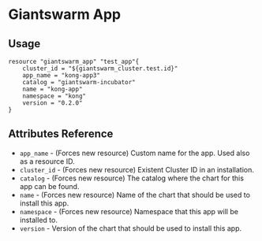 # Giantswarm App
## Usage
```hcl
resource "giantswarm_app" "test_app"{
    cluster_id = "${giantswarm_cluster.test.id}"
  	app_name = "kong-app3"
	catalog = "giantswarm-incubator"
	name = "kong-app" 
	namespace = "kong"
	version = "0.2.0" 
}
```

## Attributes Reference

* `app_name` - (Forces new resource) Custom name for the app. Used also as a resource ID.
* `cluster_id` - (Forces new resource) Existent Cluster ID in an installation.
* `catalog` - (Forces new resource) The catalog where the chart for this app can be found.
* `name` - (Forces new resource) Name of the chart that should be used to install this app.
* `namespace` - (Forces new resource) Namespace that this app will be installed to.
* `version` - Version of the chart that should be used to install this app.
